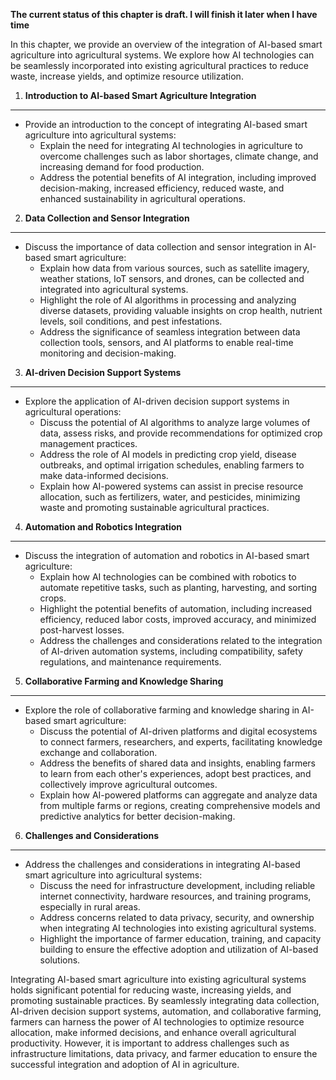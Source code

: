 **The current status of this chapter is draft. I will finish it later when I have time**

In this chapter, we provide an overview of the integration of AI-based smart agriculture into agricultural systems. We explore how AI technologies can be seamlessly incorporated into existing agricultural practices to reduce waste, increase yields, and optimize resource utilization.

1. **Introduction to AI-based Smart Agriculture Integration**
-------------------------------------------------------------

* Provide an introduction to the concept of integrating AI-based smart agriculture into agricultural systems:
  * Explain the need for integrating AI technologies in agriculture to overcome challenges such as labor shortages, climate change, and increasing demand for food production.
  * Address the potential benefits of AI integration, including improved decision-making, increased efficiency, reduced waste, and enhanced sustainability in agricultural operations.

2. **Data Collection and Sensor Integration**
---------------------------------------------

* Discuss the importance of data collection and sensor integration in AI-based smart agriculture:
  * Explain how data from various sources, such as satellite imagery, weather stations, IoT sensors, and drones, can be collected and integrated into agricultural systems.
  * Highlight the role of AI algorithms in processing and analyzing diverse datasets, providing valuable insights on crop health, nutrient levels, soil conditions, and pest infestations.
  * Address the significance of seamless integration between data collection tools, sensors, and AI platforms to enable real-time monitoring and decision-making.

3. **AI-driven Decision Support Systems**
-----------------------------------------

* Explore the application of AI-driven decision support systems in agricultural operations:
  * Discuss the potential of AI algorithms to analyze large volumes of data, assess risks, and provide recommendations for optimized crop management practices.
  * Address the role of AI models in predicting crop yield, disease outbreaks, and optimal irrigation schedules, enabling farmers to make data-informed decisions.
  * Explain how AI-powered systems can assist in precise resource allocation, such as fertilizers, water, and pesticides, minimizing waste and promoting sustainable agricultural practices.

4. **Automation and Robotics Integration**
------------------------------------------

* Discuss the integration of automation and robotics in AI-based smart agriculture:
  * Explain how AI technologies can be combined with robotics to automate repetitive tasks, such as planting, harvesting, and sorting crops.
  * Highlight the potential benefits of automation, including increased efficiency, reduced labor costs, improved accuracy, and minimized post-harvest losses.
  * Address the challenges and considerations related to the integration of AI-driven automation systems, including compatibility, safety regulations, and maintenance requirements.

5. **Collaborative Farming and Knowledge Sharing**
--------------------------------------------------

* Explore the role of collaborative farming and knowledge sharing in AI-based smart agriculture:
  * Discuss the potential of AI-driven platforms and digital ecosystems to connect farmers, researchers, and experts, facilitating knowledge exchange and collaboration.
  * Address the benefits of shared data and insights, enabling farmers to learn from each other's experiences, adopt best practices, and collectively improve agricultural outcomes.
  * Explain how AI-powered platforms can aggregate and analyze data from multiple farms or regions, creating comprehensive models and predictive analytics for better decision-making.

6. **Challenges and Considerations**
------------------------------------

* Address the challenges and considerations in integrating AI-based smart agriculture into agricultural systems:
  * Discuss the need for infrastructure development, including reliable internet connectivity, hardware resources, and training programs, especially in rural areas.
  * Address concerns related to data privacy, security, and ownership when integrating AI technologies into existing agricultural systems.
  * Highlight the importance of farmer education, training, and capacity building to ensure the effective adoption and utilization of AI-based solutions.

Integrating AI-based smart agriculture into existing agricultural systems holds significant potential for reducing waste, increasing yields, and promoting sustainable practices. By seamlessly integrating data collection, AI-driven decision support systems, automation, and collaborative farming, farmers can harness the power of AI technologies to optimize resource allocation, make informed decisions, and enhance overall agricultural productivity. However, it is important to address challenges such as infrastructure limitations, data privacy, and farmer education to ensure the successful integration and adoption of AI in agriculture.
